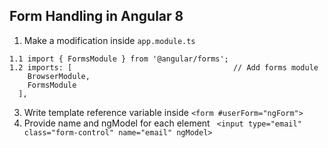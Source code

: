 ## Form Handling in Angular 8 ##
1. Make a modification inside  ```app.module.ts```
```
1.1 import { FormsModule } from '@angular/forms'; 
1.2 imports: [                                    // Add forms module
    BrowserModule,
    FormsModule
  ],
```
3. Write template reference variable inside ```<form #userForm="ngForm">```
4. Provide name and ngModel for each element ``` <input type="email" class="form-control" name="email" ngModel>```



